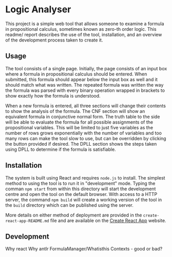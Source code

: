 # Logic Analyser

This project is a simple web tool that allows someone to examine a formula in
propositional calculus, sometimes known as zero-th order logic. This readme/
report describes the use of the tool, installation, and an overview of the
development process taken to create it.

## Usage

The tool consists of a single page. Initially, the page consists of an input box
where a formula in propositional calculus should be entered. When submitted, this
formula should appear below the input box as well and it should match what was
written. The repeated formula was written the way the formula was parsed with
every binary operation wrapped in brackets to show exactly how the formula is
understood.

When a new formula is entered, all three sections will change their contents to
show the analysis of the formula. The CNF section will show an equivalent formula
in conjunctive normal form. The truth table to the side will be able to evaluate
the formula for all possible assignments of the propositional variables. This
will be limited to just five variables as the number of rows grows exponentially
with the number of variables and too many rows can make the tool slow to use,
but can be overridden by clicking the button provided if desired. The DPLL section
shows the steps taken using DPLL to determine if the formula is satisfiable.

## Installation

The system is built using React and requires `node.js` to install. The simplest
method to using the tool is to run it in "development" mode. Typing the comman
`npm start` from within this directory will start the development
centre and open the tool on the default browser. With access to a HTTP server,
the command `npm build` will create a working version of the tool in the `build`
directory which can be published using the server.

More details on either method of deployment are provided in the
`create-react-app-README.md` file and are available on the
[Create React App](https://github.com/facebook/create-react-app) website.

## Development

Why react
Why antlr
FormulaManager/Whatisthis
Contexts - good or bad?
